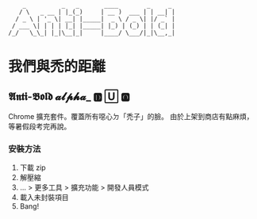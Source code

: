 ```
    _          _   _       ____        _     _
   / \   _ __ | |_(_)     | __ )  ___ | | __| |
  / _ \ | '_ \| __| |_____|  _ \ / _ \| |/ _` |
 / ___ \| | | | |_| |_____| |_) | (_) | | (_| |
/_/   \_\_| |_|\__|_|     |____/ \___/|_|\__,_|
```
# 我們與禿的距離
## 𝕬𝖓𝖙𝖎-𝕭𝖔𝖑𝖉 𝓪𝓵𝓹𝓱𝓪_ 🅳 🅄 🅾
Chrome 擴充套件。覆蓋所有噁心ㄉ「禿子」的臉。
由於上架到商店有點麻煩，等暑假段考完再說。
### 安裝方法
1. 下載 zip
1. 解壓縮
1. ... > 更多工具 > 擴充功能 > 開發人員模式
1. 載入未封裝項目
1. Bang!